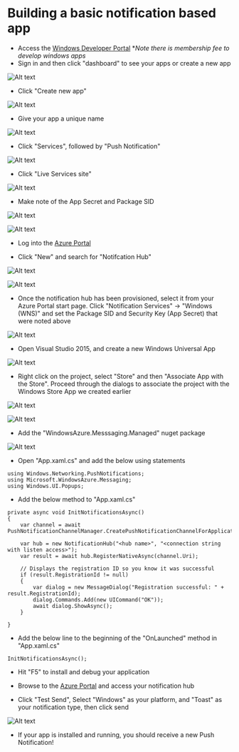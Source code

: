 # Building a basic notification based app

* Access the [Windows Developer Portal](https://developer.microsoft.com/en-us/windows/windows-apps) **Note there is membership fee to develop windows apps*
* Sign in and then click "dashboard" to see your apps or create a new app

![Alt text](img/dashboard.PNG)

* Click "Create new app"

![Alt text](img/newapp.PNG)

* Give your app a unique name

![Alt text](img/reserveName.PNG)

* Click "Services", followed by "Push Notification"

![Alt text](img/services.PNG)

* Click "Live Services site"

![Alt text](img/liveServices.PNG)

* Make note of the App Secret and Package SID

![Alt text](img/appSecret.PNG)

![Alt text](img/packageSID.PNG)

* Log into the [Azure Portal](https://portal.azure.com)

* Click "New" and search for "Notifcation Hub"

![Alt text](img/newNotificationHub.PNG)

![Alt text](img/newNotificationHubProperties.PNG)

* Once the notification hub has been provisioned, select it from your Azure Portal start page.  Click "Notification Services" -> "Windows (WNS)" and set the Package SID and Security Key (App Secret) that were noted above

![Alt text](img/newNotificationHubSettings.PNG)

* Open Visual Studio 2015, and create a new Windows Universal App

![Alt text](img/newProject.PNG)

* Right click on the project, select "Store" and then "Associate App with the Store".  Proceed through the dialogs to associate the project with the Windows Store App we created earlier

![Alt text](img/associateAppWithStore.PNG)

![Alt text](img/associateAppWithStore2.PNG)

* Add the "WindowsAzure.Messsaging.Managed" nuget package

![Alt text](img/nuget.PNG)

* Open "App.xaml.cs" and add the below using statements

```
using Windows.Networking.PushNotifications;
using Microsoft.WindowsAzure.Messaging;
using Windows.UI.Popups;
```

* Add the below method to "App.xaml.cs"

```
private async void InitNotificationsAsync()
{
    var channel = await PushNotificationChannelManager.CreatePushNotificationChannelForApplicationAsync();

    var hub = new NotificationHub("<hub name>", "<connection string with listen access>");
    var result = await hub.RegisterNativeAsync(channel.Uri);

    // Displays the registration ID so you know it was successful
    if (result.RegistrationId != null)
    {
        var dialog = new MessageDialog("Registration successful: " + result.RegistrationId);
        dialog.Commands.Add(new UICommand("OK"));
        await dialog.ShowAsync();
    }

}
```

* Add the below line to the beginning of the "OnLaunched" method in "App.xaml.cs"

```
InitNotificationsAsync();
```

* Hit "F5" to install and debug your application

* Browse to the [Azure Portal](https://portal.azure.com) and access your notification hub

* Click "Test Send", Select "Windows" as your platform, and "Toast" as your notification type, then click send

![Alt text](img/TestNotification.PNG)

* If your app is installed and running, you should receive a new Push Notification!